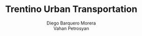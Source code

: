 ---
schema: default
title: Trentino Urban Transportation
organization: KnowDive
notes: "The developed Knowledge Graph satisfies the following purpose:\r\n\r\n  “A person currently in an urban area of Trentino region wants to easily move from one place to another by means of public transportation.”\r\n\r\nFor this reason, the public transportation of urban areas of the region of Trentino (Italy) over a period of time of 10 months (between September 2022 and June 2023) has been considered."
resources:
  - name: KGE - Trentino Urban Transportation
    url: 'https://vahanpetrosian.github.io/TrentinoUrbanTransportation/'
    format: html
license: 'http://www.opendefinition.org/licenses/odc-by'
category:
  - Transportation
maintainer: Simone Bocca
maintainer_email: simone.bocca@unitn.it
author: Diego Barquero Morera <br> Vahan Petrosyan
author_email: diego.barqueromorera@studenti.unitn.it <br> vahan.petrosyan@studenti.unitn.it
tags: 'kge,trentino,transport,urban'
pub_date: 18/12/2022
---